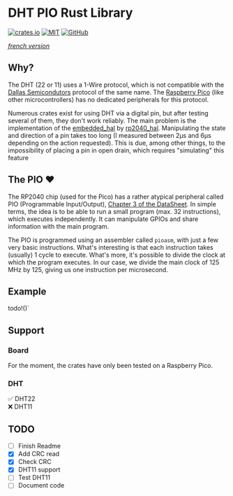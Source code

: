 # DHT PIO Rust Library
[![crates.io](https://img.shields.io/crates/v/dht-pio)](https://crates.io/crates/dht-pio) [![MIT](https://img.shields.io/github/license/jnthbdn/rs-dht-pio)](https://opensource.org/licenses/MIT) [![GitHub](https://img.shields.io/badge/github-%23121011.svg?style=for-the-badge&logo=github&logoColor=white)](https://github.com/jnthbdn/rs-dht-pio)

_[french version](readme_fr.md)_

## Why?
The DHT (22 or 11) uses a 1-Wire protocol, which is not compatible with the [Dallas Semicondutors](https://en.wikipedia.org/wiki/1-Wire) protocol of the same name. The [Raspberry Pico](https://www.raspberrypi.com/products/raspberry-pi-pico/) (like other microcontrollers) has no dedicated peripherals for this protocol. 

Numerous crates exist for using DHT via a digital pin, but after testing several of them, they don't work reliably. The main problem is the implementation of the [embedded_hal](https://crates.io/crates/embedded-hal) by [rp2040_hal](https://crates.io/crates/rp2040-hal). Manipulating the state and direction of a pin takes too long (I measured between 2µs and 6µs depending on the action requested). This is due, among other things, to the impossibility of placing a pin in open drain, which requires "simulating" this feature

## The PIO ❤️
The RP2040 chip (used for the Pico) has a rather atypical peripheral called PIO (Programmable Input/Output), [Chapter 3 of the DataSheet](https://datasheets.raspberrypi.com/rp2040/rp2040-datasheet.pdf). In simple terms, the idea is to be able to run a small program (max. 32 instructions), which executes independently. It can manipulate GPIOs and share information with the main program.

The PIO is programmed using an assembler called `pioasm`, with just a few very basic instructions. What's interesting is that each instruction takes (usually) 1 cycle to execute. What's more, it's possible to divide the clock at which the program executes. In our case, we divide the main clock of 125 MHz by 125, giving us one instruction per microsecond.

## Example
todo!()`

## Support
### Board
For the moment, the crates have only been tested on a Raspberry Pico.

### DHT
✅ DHT22  
❌ DHT11

## TODO
- [ ] Finish Readme
- [x] Add CRC read
- [x] Check CRC
- [x] DHT11 support
- [ ] Test DHT11
- [ ] Document code